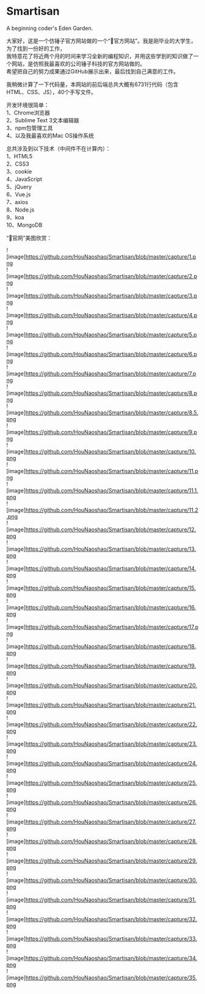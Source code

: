 # Smartisan
A beginning coder's Eden Garden.

大家好，这是一个仿锤子官方网站做的一个“🔨官方网站”。我是刚毕业的大学生，为了找到一份好的工作，  
我特意花了将近两个月的时间来学习全新的编程知识，并用这些学到的知识做了一个网站，是仿照我最喜欢的公司锤子科技的官方网站做的。  
希望把自己的努力成果通过GitHub展示出来，最后找到自己满意的工作。  

我稍微计算了一下代码量，本网站的前后端总共大概有6731行代码（包含HTML、CSS、JS），40个手写文件。

开发环境很简单：  
1、Chrome浏览器  
2、Sublime Text 3文本编辑器  
3、npm包管理工具  
4、以及我最喜欢的Mac OS操作系统  

总共涉及到以下技术（中间件不在计算内）：  
1、HTML5  
2、CSS3  
3、cookie  
4、JavaScript  
5、jQuery  
6、Vue.js  
7、axios  
8、Node.js  
9、koa  
10、MongoDB


“🔨官网”美图欣赏：  
  
![image]https://github.com/HouNaoshao/Smartisan/blob/master/capture/1.png  
![image]https://github.com/HouNaoshao/Smartisan/blob/master/capture/2.png  
![image]https://github.com/HouNaoshao/Smartisan/blob/master/capture/3.png  
![image]https://github.com/HouNaoshao/Smartisan/blob/master/capture/4.png  
![image]https://github.com/HouNaoshao/Smartisan/blob/master/capture/5.png  
![image]https://github.com/HouNaoshao/Smartisan/blob/master/capture/6.png  
![image]https://github.com/HouNaoshao/Smartisan/blob/master/capture/7.png  
![image]https://github.com/HouNaoshao/Smartisan/blob/master/capture/8.png  
![image]https://github.com/HouNaoshao/Smartisan/blob/master/capture/8.5.png  
![image]https://github.com/HouNaoshao/Smartisan/blob/master/capture/9.png  
![image]https://github.com/HouNaoshao/Smartisan/blob/master/capture/10.png  
![image]https://github.com/HouNaoshao/Smartisan/blob/master/capture/11.png  
![image]https://github.com/HouNaoshao/Smartisan/blob/master/capture/11.1.png  
![image]https://github.com/HouNaoshao/Smartisan/blob/master/capture/11.2.png  
![image]https://github.com/HouNaoshao/Smartisan/blob/master/capture/12.png  
![image]https://github.com/HouNaoshao/Smartisan/blob/master/capture/13.png  
![image]https://github.com/HouNaoshao/Smartisan/blob/master/capture/14.png  
![image]https://github.com/HouNaoshao/Smartisan/blob/master/capture/15.png  
![image]https://github.com/HouNaoshao/Smartisan/blob/master/capture/16.png  
![image]https://github.com/HouNaoshao/Smartisan/blob/master/capture/17.png  
![image]https://github.com/HouNaoshao/Smartisan/blob/master/capture/18.png  
![image]https://github.com/HouNaoshao/Smartisan/blob/master/capture/19.png  
![image]https://github.com/HouNaoshao/Smartisan/blob/master/capture/20.png  
![image]https://github.com/HouNaoshao/Smartisan/blob/master/capture/21.png  
![image]https://github.com/HouNaoshao/Smartisan/blob/master/capture/22.png  
![image]https://github.com/HouNaoshao/Smartisan/blob/master/capture/23.png  
![image]https://github.com/HouNaoshao/Smartisan/blob/master/capture/24.png  
![image]https://github.com/HouNaoshao/Smartisan/blob/master/capture/25.png  
![image]https://github.com/HouNaoshao/Smartisan/blob/master/capture/26.png  
![image]https://github.com/HouNaoshao/Smartisan/blob/master/capture/27.png  
![image]https://github.com/HouNaoshao/Smartisan/blob/master/capture/28.png  
![image]https://github.com/HouNaoshao/Smartisan/blob/master/capture/29.png  
![image]https://github.com/HouNaoshao/Smartisan/blob/master/capture/30.png  
![image]https://github.com/HouNaoshao/Smartisan/blob/master/capture/31.png  
![image]https://github.com/HouNaoshao/Smartisan/blob/master/capture/32.png  
![image]https://github.com/HouNaoshao/Smartisan/blob/master/capture/33.png  
![image]https://github.com/HouNaoshao/Smartisan/blob/master/capture/34.png  
![image]https://github.com/HouNaoshao/Smartisan/blob/master/capture/35.png  